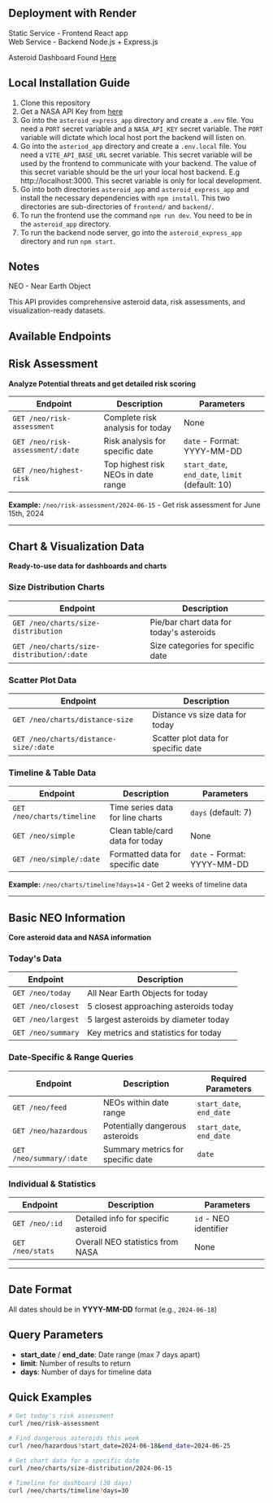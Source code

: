 ## Deployment with Render

Static Service - Frontend React app<br>
Web Service - Backend Node.js + Express.js<br>

Asteroid Dashboard Found [Here](https://asteroid-risk-assessment-dashboard.onrender.com/)

## Local Installation Guide

1. Clone this repository
2. Get a NASA API Key from [here](https://api.nasa.gov/)
3. Go into the `asteroid_express_app` directory and create a `.env` file. You need a `PORT` secret variable and a `NASA_API_KEY` secret variable. The `PORT` variable will dictate which local host port the backend will listen on.
4. Go into the `asteriod_app` directory and create a `.env.local` file. You need a `VITE_API_BASE_URL` secret variable. This secret variable will be used by the frontend to communicate with your backend. The value of this secret variable should be the url your local host backend. E.g http://localhost:3000. This secret variable is only for local development.
5. Go into both directories `asteroid_app` and `asteroid_express_app` and install the necessary dependencies with `npm install`. This two directories are sub-directories of `frontend/` and `backend/`.
6. To run the frontend use the command `npm run dev`. You need to be in the `asteroid_app` directory.
7. To run the backend node server, go into the `asteroid_express_app` directory and run `npm start`.

## Notes

NEO - Near Earth Object

This API provides comprehensive asteroid data, risk assessments, and visualization-ready datasets.

## Available Endpoints

## Risk Assessment

**Analyze Potential threats and get detailed risk scoring**

| Endpoint | Description | Parameters |
|----------|-------------|------------|
| `GET /neo/risk-assessment` | Complete risk analysis for today | None |
| `GET /neo/risk-assessment/:date` | Risk analysis for specific date | `date` - Format: YYYY-MM-DD |
| `GET /neo/highest-risk` | Top highest risk NEOs in date range | `start_date`, `end_date`, `limit` (default: 10) |

**Example:** `/neo/risk-assessment/2024-06-15` - Get risk assessment for June 15th, 2024

---

## Chart & Visualization Data

**Ready-to-use data for dashboards and charts**

### Size Distribution Charts
| Endpoint | Description |
|----------|-------------|
| `GET /neo/charts/size-distribution` | Pie/bar chart data for today's asteroids |
| `GET /neo/charts/size-distribution/:date` | Size categories for specific date |

### Scatter Plot Data
| Endpoint | Description |
|----------|-------------|
| `GET /neo/charts/distance-size` | Distance vs size data for today |
| `GET /neo/charts/distance-size/:date` | Scatter plot data for specific date |

### Timeline & Table Data
| Endpoint | Description | Parameters |
|----------|-------------|------------|
| `GET /neo/charts/timeline` | Time series data for line charts | `days` (default: 7) |
| `GET /neo/simple` | Clean table/card data for today | None |
| `GET /neo/simple/:date` | Formatted data for specific date | `date` - Format: YYYY-MM-DD |

**Example:** `/neo/charts/timeline?days=14` - Get 2 weeks of timeline data

---

## Basic NEO Information

**Core asteroid data and NASA information**

### Today's Data
| Endpoint | Description |
|----------|-------------|
| `GET /neo/today` | All Near Earth Objects for today |
| `GET /neo/closest` | 5 closest approaching asteroids today |
| `GET /neo/largest` | 5 largest asteroids by diameter today |
| `GET /neo/summary` | Key metrics and statistics for today |

### Date-Specific & Range Queries
| Endpoint | Description | Required Parameters |
|----------|-------------|-------------------|
| `GET /neo/feed` | NEOs within date range | `start_date`, `end_date` |
| `GET /neo/hazardous` | Potentially dangerous asteroids | `start_date`, `end_date` |
| `GET /neo/summary/:date` | Summary metrics for specific date | `date` |

### Individual & Statistics
| Endpoint | Description | Parameters |
|----------|-------------|------------|
| `GET /neo/:id` | Detailed info for specific asteroid | `id` - NEO identifier |
| `GET /neo/stats` | Overall NEO statistics from NASA | None |

---

## Date Format

All dates should be in **YYYY-MM-DD** format (e.g., `2024-06-18`)

## Query Parameters

- **start_date** / **end_date**: Date range (max 7 days apart)
- **limit**: Number of results to return
- **days**: Number of days for timeline data

## Quick Examples

```bash
# Get today's risk assessment
curl /neo/risk-assessment

# Find dangerous asteroids this week
curl /neo/hazardous?start_date=2024-06-18&end_date=2024-06-25

# Get chart data for a specific date
curl /neo/charts/size-distribution/2024-06-15

# Timeline for dashboard (30 days)
curl /neo/charts/timeline?days=30
```

